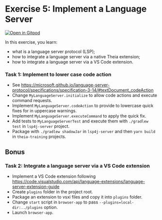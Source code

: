 # Exercise 5: Implement a Language Server

[![Open in Gitpod](https://gitpod.io/button/open-in-gitpod.svg)](https://gitpod.io#https://github.com/akosyakov/theia-training/tree/exercise-5)

In this exercise, you learn:
- what is a language server protocol (LSP);
- how to integrate a language server via a native Theia extension;
- how to integrate a language server via a VS Code extension.

### Task 1: Implement to lower case code action
- See https://microsoft.github.io/language-server-protocol/specifications/specification-3-14/#textDocument_codeAction
- Change `MyLanguageServer.initialize` to allow code actions and execute command requests.
- Implement `MyLanguageServer.codeAction` to provide to lowercase quick fixes for in uppercase warnings.
- Implement `MyLanguageServer.executeCommand` to apply the quick fix.
- Add tests to `MyLanguageServerTest` and execute them with `./gradlew test` in `lsp4j-server` project.
- Package with `./gradlew shadowJar` in `lsp4j-server` and then `yarn build` in `theia-training` projects.

## Bonus

### Task 2: Integrate a language server via a VS Code extension
- Implement a VS Code extension following https://code.visualstudio.com/api/language-extensions/language-server-extension-guide
- Create `plugins` folder in the project root.
- Package an extension to vsxi files and copy it into `plugins` folder.
- Change `start` script in `browser-app` to pass `--plugins=local-dir:../plugins` option.
- Launch `browser-app`.
